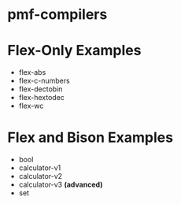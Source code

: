 # pmf-compilers

# Flex-Only Examples

* flex-abs
* flex-c-numbers
* flex-dectobin
* flex-hextodec
* flex-wc

# Flex and Bison Examples

* bool
* calculator-v1
* calculator-v2
* calculator-v3 **(advanced)**
* set
